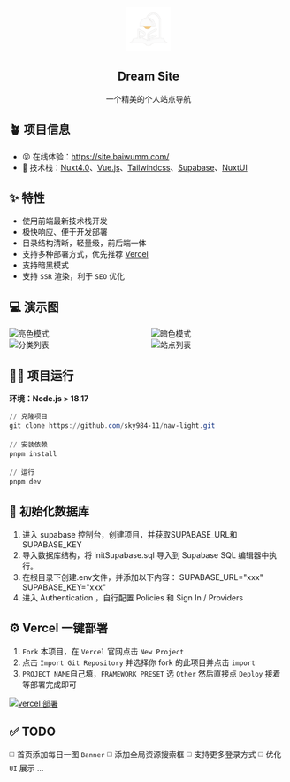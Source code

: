 <div align="center">
<img alt="logo" src="./public/logo.svg" width="80"/>
<h2>Dream Site</h2>
<p>一个精美的个人站点导航</p>
</div>

## 🪴 项目信息
* 😝 在线体验：https://site.baiwumm.com/
* 🎯 技术栈：[Nuxt4.0](https://nuxt.com/)、[Vue.js](https://cn.vuejs.org/)、[Tailwindcss](https://www.tailwindcss.cn/)、[Supabase](https://supabase.com/)、[NuxtUI](https://ui.nuxt.com/)

## ✨ 特性
* 使用前端最新技术栈开发
* 极快响应、便于开发部署
* 目录结构清晰，轻量级，前后端一体
* 支持多种部署方式，优先推荐 [Vercel](https://vercel.com/)
* 支持暗黑模式
* 支持 `SSR` 渲染，利于 `SEO` 优化 

## 💻 演示图

<div style="display:flex;justify-content:space-between;">
<img alt="亮色模式" src="./app/assets/images/light.png" style="width:49%;"/>
<img alt="暗色模式" src="./app/assets/images/dark.png" style="width:49%;"/>
</div>

<div style="display:flex;justify-content:space-between;">
<img alt="分类列表" src="./app/assets/images/caretorys.png" style="width:49%;"/>
<img alt="站点列表" src="./app/assets/images/websites.png" style="width:49%;"/>
</div>

## 🧑‍💻 项目运行
**环境：Node.js > 18.17**

```powershell
// 克隆项目
git clone https://github.com/sky984-11/nav-light.git

// 安装依赖
pnpm install

// 运行
pnpm dev
```

## 📝 初始化数据库
1. 进入 supabase 控制台，创建项目，并获取SUPABASE_URL和SUPABASE_KEY
2. 导入数据库结构，将 initSupabase.sql 导入到 Supabase SQL 编辑器中执行。
3. 在根目录下创建.env文件，并添加以下内容：
    SUPABASE_URL="xxx"
    SUPABASE_KEY="xxx"
4. 进入 Authentication ，自行配置 Policies 和 Sign In / Providers

## ⚙️ Vercel 一键部署
1. `Fork` 本项目，在 `Vercel` 官网点击 `New Project`
2. 点击 `Import Git Repository` 并选择你 fork 的此项目并点击 `import`
3. `PROJECT NAME`自己填，`FRAMEWORK PRESET` 选 `Other` 然后直接点 `Deploy` 接着等部署完成即可

<a href="https://vercel.com/dashboard" target="_blank">
<img alt="vercel 部署" src="./app/assets/images/vercel.svg" />
</a>



## ✅ TODO
◻️ 首页添加每日一图 `Banner`
◻️ 添加全局资源搜索框
◻️ 支持更多登录方式
◻️ 优化 `UI` 展示
...

